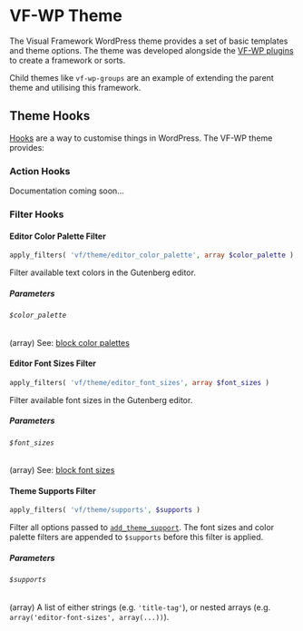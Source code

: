 # VF-WP Theme

The Visual Framework WordPress theme provides a set of basic templates and theme options. The theme was developed alongside the [VF-WP plugins](/docs/architecture.md) to create a framework or sorts.

Child themes like `vf-wp-groups` are an example of extending the parent theme and utilising this framework.

## Theme Hooks

[Hooks](https://developer.wordpress.org/plugins/hooks/) are a way to customise things in WordPress. The VF-WP theme provides:

### Action Hooks

Documentation coming soon...

### Filter Hooks

#### Editor Color Palette Filter

```php
apply_filters( 'vf/theme/editor_color_palette', array $color_palette )
```

Filter available text colors in the Gutenberg editor.

##### Parameters

###### `$color_palette`

(array) See: [block color palettes](https://developer.wordpress.org/block-editor/developers/themes/theme-support/#block-color-palettes)

#### Editor Font Sizes Filter

```php
apply_filters( 'vf/theme/editor_font_sizes', array $font_sizes )
```

Filter available font sizes in the Gutenberg editor.

##### Parameters

###### `$font_sizes`

(array) See: [block font sizes](https://developer.wordpress.org/block-editor/developers/themes/theme-support/#block-font-sizes)

#### Theme Supports Filter

```php
apply_filters( 'vf/theme/supports', $supports )
```

Filter all options passed to [`add_theme_support`](https://developer.wordpress.org/reference/functions/add_theme_support/). The font sizes and color palette filters are appended to `$supports` before this filter is applied.

##### Parameters

###### `$supports`

(array) A list of either strings (e.g. `'title-tag'`), or nested arrays (e.g. `array('editor-font-sizes', array(...))`).
